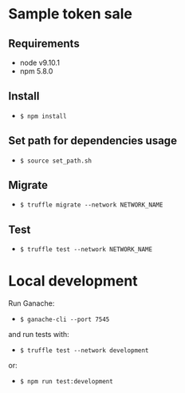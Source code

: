 # Sample token sale

## Requirements
- node v9.10.1
- npm 5.8.0

## Install
- `$ npm install`

## Set path for dependencies usage
- `$ source set_path.sh`

## Migrate
- `$ truffle migrate --network NETWORK_NAME`

## Test
- `$ truffle test --network NETWORK_NAME`

# Local development
Run Ganache:

- `$ ganache-cli --port 7545`

and run tests with:

- `$ truffle test --network development`

or:

- `$ npm run test:development`
